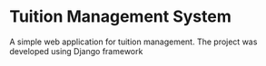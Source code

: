 # Tuition Management System
A simple web application for tuition management. The project was developed using Django framework 
